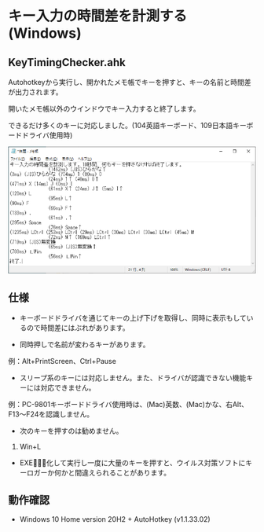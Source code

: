 # キー入力の時間差を計測する (Windows)

## KeyTimingChecker.ahk

Autohotkeyから実行し、開かれたメモ帳でキーを押すと、キーの名前と時間差が出力されます。

開いたメモ帳以外のウインドウでキー入力すると終了します。

できるだけ多くのキーに対応しました。(104英語キーボード、109日本語キーボードドライバ使用時)

![画面サンプル](画面サンプル.png)

## 仕様

* キーボードドライバを通じてキーの上げ下げを取得し、同時に表示もしているので時間差にはぶれがあります。

* 同時押しで名前が変わるキーがあります。

例：Alt+PrintScreen、Ctrl+Pause

* スリープ系のキーには対応しません。また、ドライバが認識できない機能キーには対応できません。

例：PC-9801キーボードドライバ使用時は、(Mac)英数、(Mac)かな、右Alt、F13〜F24を認識しません。

* 次のキーを押すのは勧めません。

1. Win+L

* EXE化して実行し一度に大量のキーを押すと、ウイルス対策ソフトにキーロガーか何かと間違えられることがあります。

## 動作確認

* Windows 10 Home version 20H2 + AutoHotkey (v1.1.33.02)
